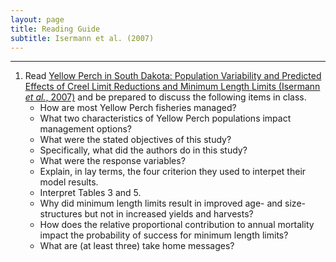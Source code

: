 ```yaml
---
layout: page
title: Reading Guide
subtitle: Isermann et al. (2007)
---
```


----

1. Read [Yellow Perch in South Dakota: Population Variability and Predicted Effects of Creel Limit Reductions and Minimum Length Limits (Isermann *et al.*, 2007)](Isermannetal_2007_YEPBagSizeLimits.pdf) and be prepared to discuss the following items in class.
    * How are most Yellow Perch fisheries managed?
    * What two characteristics of Yellow Perch populations impact management options?
    * What were the stated objectives of this study?
    * Specifically, what did the authors do in this study?
    * What were the response variables?
    * Explain, in lay terms, the four criterion they used to interpet their model results.
    * Interpret Tables 3 and 5.
    * Why did minimum length limits result in improved age- and size-structures but not in increased yields and harvests?
    * How does the relative proportional contribution to annual mortality impact the probability of success for minimum length limits?
    * What are (at least three) take home messages?
